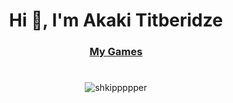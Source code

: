 <h1 align="center">Hi 👋, I'm Akaki Titberidze</h1>
<h3 align="center"><a href="https://atitb.itch.io" target="_blank" rel="noreferrer">My Games</a></h3>

#

<p align="center"> <img src="https://komarev.com/ghpvc/?username=shkippppper&label=Profile%20views&color=69b40e&style=plastic" alt="shkippppper" /> </p>
